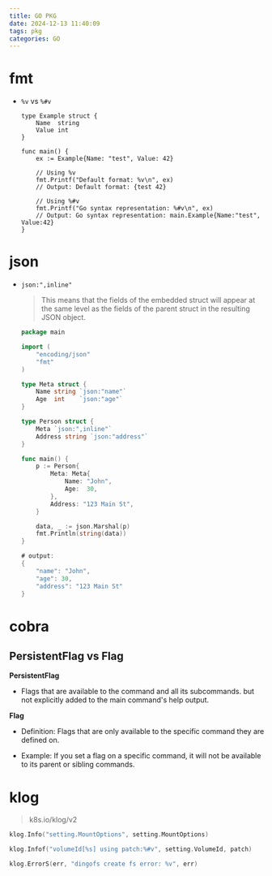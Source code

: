 ```yaml
---
title: GO PKG
date: 2024-12-13 11:40:09
tags: pkg
categories: GO
---
```


# fmt

- `%v` vs `%#v`

  ```golang
  type Example struct {
      Name  string
      Value int
  }
  
  func main() {
      ex := Example{Name: "test", Value: 42}
  
      // Using %v
      fmt.Printf("Default format: %v\n", ex)
      // Output: Default format: {test 42}
  
      // Using %#v
      fmt.Printf("Go syntax representation: %#v\n", ex)
      // Output: Go syntax representation: main.Example{Name:"test", Value:42}
  }
  ```

  

# json

- `json:",inline"`

  > This means that the fields of the embedded struct will appear at the same level as the fields of the parent struct in the resulting JSON object.

  ```go
  package main
  
  import (
      "encoding/json"
      "fmt"
  )
  
  type Meta struct {
      Name string `json:"name"`
      Age  int    `json:"age"`
  }
  
  type Person struct {
      Meta `json:",inline"`
      Address string `json:"address"`
  }
  
  func main() {
      p := Person{
          Meta: Meta{
              Name: "John",
              Age:  30,
          },
          Address: "123 Main St",
      }
  
      data, _ := json.Marshal(p)
      fmt.Println(string(data))
  }
  
  # output:
  {
      "name": "John",
      "age": 30,
      "address": "123 Main St"
  }
  ```


# cobra

## PersistentFlag vs Flag

**PersistentFlag**

- Flags that are available to the command and all its subcommands. but not explicitly added to the main command's help output.

**Flag**

- Definition: Flags that are only available to the specific command they are defined on.

- Example: If you set a flag on a specific command, it will not be available to its parent or sibling commands.

# klog

> k8s.io/klog/v2

```go
klog.Info("setting.MountOptions", setting.MountOptions)

klog.Infof("volumeId[%s] using patch:%#v", setting.VolumeId, patch)

klog.ErrorS(err, "dingofs create fs error: %v", err)
```


